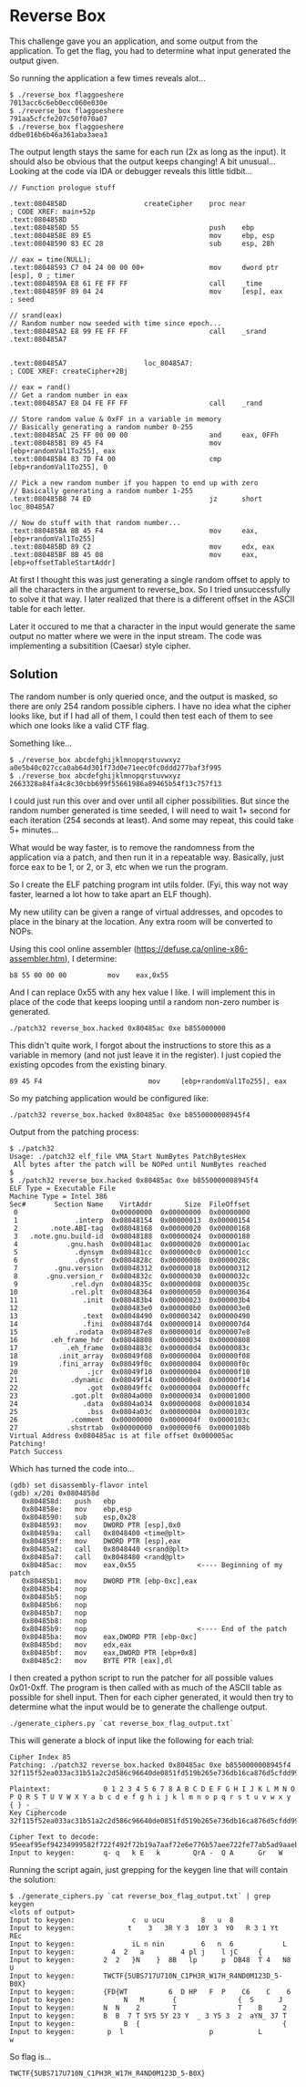 # Reverse Box

This challenge gave you an application, and some output from the application.  To get the flag,
you had to determine what input generated the output given.

So running the application a few times reveals alot...

```
$ ./reverse_box flaggoeshere
7013acc6c6eb0ecc060e030e
$ ./reverse_box flaggoeshere
791aa5cfcfe207c50f070a07
$ ./reverse_box flaggoeshere
ddbe016b6b46a361aba3aea3
```

The output length stays the same for each run (2x as long as the input).  It should also be obvious
that the output keeps changing!  A bit unusual...  Looking at the code via IDA or debugger reveals
this little tidbit...  

```
// Function prologue stuff

.text:0804858D                   createCipher    proc near               ; CODE XREF: main+52p
.text:0804858D
.text:0804858D 55                                push    ebp        
.text:0804858E 89 E5                             mov     ebp, esp
.text:08048590 83 EC 28                          sub     esp, 28h

// eax = time(NULL);
.text:08048593 C7 04 24 00 00 00+                mov     dword ptr [esp], 0 ; timer
.text:0804859A E8 61 FE FF FF                    call    _time
.text:0804859F 89 04 24                          mov     [esp], eax      ; seed

// srand(eax)
// Random number now seeded with time since epoch...
.text:080485A2 E8 99 FE FF FF                    call    _srand
.text:080485A7


.text:080485A7                   loc_80485A7:                            ; CODE XREF: createCipher+2Bj

// eax = rand()
// Get a random number in eax
.text:080485A7 E8 D4 FE FF FF                    call    _rand

// Store random value & 0xFF in a variable in memory
// Basically generating a random number 0-255
.text:080485AC 25 FF 00 00 00                    and     eax, 0FFh
.text:080485B1 89 45 F4                          mov     [ebp+randomVal1To255], eax
.text:080485B4 83 7D F4 00                       cmp     [ebp+randomVal1To255], 0

// Pick a new random number if you happen to end up with zero
// Basically generating a random number 1-255
.text:080485B8 74 ED                             jz      short loc_80485A7

// Now do stuff with that random number...
.text:080485BA 8B 45 F4                          mov     eax, [ebp+randomVal1To255]
.text:080485BD 89 C2                             mov     edx, eax
.text:080485BF 8B 45 08                          mov     eax, [ebp+offsetTableStartAddr]
```

At first I thought this was just generating a single random offset to apply to all the characters
in the argument to reverse_box.  So I tried unsuccessfully to solve it that way.  I later realized
that there is a different offset in the ASCII table for each letter.

Later it occured to me that a character in the input would generate the same output no matter where
we were in the input stream.  The code was implementing a subsitition (Caesar) style cipher.

## Solution

The random number is only queried once, and the output is masked, so there are only 254 random
possible ciphers.  I have no idea what the cipher looks like, but if I had all of them, I could
then test each of them to see which one looks like a valid CTF flag.

Something like...

```
$ ./reverse_box abcdefghijklmnopqrstuvwxyz
a0e5b40c027cca0ab64d301f73d0e71eec0fc0ddd277baf3f995
$ ./reverse_box abcdefghijklmnopqrstuvwxyz
2663328a84fa4c8c30cbb699f55661986a89465b54f13c757f13
```

I could just run this over and over until all cipher possibilities.  But since the random number
generated is time seeded, I will need to wait 1+ second for each iteration (254 seconds at least).
And some may repeat, this could take 5+ minutes...

What would be way faster, is to remove the randomness from the application via a patch, and then
run it in a repeatable way.  Basically, just force eax to be 1, or 2, or 3, etc when we run the
program.

So I create the ELF patching program int utils folder.  (Fyi, this way not way faster, learned
a lot how to take apart an ELF though).

My new utility can be given a range of virtual addresses, and opcodes to place in the binary
at the location.  Any extra room will be converted to NOPs.

Using this cool online assembler (https://defuse.ca/online-x86-assembler.htm), I determine:

```
b8 55 00 00 00          mov    eax,0x55
```

And I can replace 0x55 with any hex value I like.  I will implement this in place of the code
that keeps looping until a random non-zero number is generated.

```
./patch32 reverse_box.hacked 0x80485ac 0xe b855000000
```

This didn't quite work, I forgot about the instructions to store this as a variable in memory (and
not just leave it in the register).  I just copied the existing opcodes from the existing binary.

```
89 45 F4                          mov     [ebp+randomVal1To255], eax
```

So my patching application would be configured like:

```
./patch32 reverse_box.hacked 0x80485ac 0xe b8550000008945f4
```

Output from the patching process:

```
$ ./patch32
Usage: ./patch32 elf_file VMA_Start NumBytes PatchBytesHex
 All bytes after the patch will be NOPed until NumBytes reached
$
$ ./patch32 reverse_box.hacked 0x80485ac 0xe b8550000008945f4
ELF Type = Executable File
Machine Type = Intel 386
Sec#       Section Name    VirtAddr        Size  FileOffset
 0                       0x00000000  0x00000000  0x00000000
 1              .interp  0x08048154  0x00000013  0x00000154
 2        .note.ABI-tag  0x08048168  0x00000020  0x00000168
 3   .note.gnu.build-id  0x08048188  0x00000024  0x00000188
 4            .gnu.hash  0x080481ac  0x00000020  0x000001ac
 5              .dynsym  0x080481cc  0x000000c0  0x000001cc
 6              .dynstr  0x0804828c  0x00000086  0x0000028c
 7         .gnu.version  0x08048312  0x00000018  0x00000312
 8       .gnu.version_r  0x0804832c  0x00000030  0x0000032c
 9             .rel.dyn  0x0804835c  0x00000008  0x0000035c
10             .rel.plt  0x08048364  0x00000050  0x00000364
11                .init  0x080483b4  0x00000023  0x000003b4
12                       0x080483e0  0x000000b0  0x000003e0
13                .text  0x08048490  0x00000342  0x00000490
14                .fini  0x080487d4  0x00000014  0x000007d4
15              .rodata  0x080487e8  0x0000001d  0x000007e8
16        .eh_frame_hdr  0x08048808  0x00000034  0x00000808
17            .eh_frame  0x0804883c  0x000000d4  0x0000083c
18          .init_array  0x08049f08  0x00000004  0x00000f08
19          .fini_array  0x08049f0c  0x00000004  0x00000f0c
20                 .jcr  0x08049f10  0x00000004  0x00000f10
21             .dynamic  0x08049f14  0x000000e8  0x00000f14
22                 .got  0x08049ffc  0x00000004  0x00000ffc
23             .got.plt  0x0804a000  0x00000034  0x00001000
24                .data  0x0804a034  0x00000008  0x00001034
25                 .bss  0x0804a03c  0x00000004  0x0000103c
26             .comment  0x00000000  0x0000004f  0x0000103c
27            .shstrtab  0x00000000  0x000000f6  0x0000108b
Virtual Address 0x080485ac is at file offset 0x000005ac
Patching!
Patch Success
```

Which has turned the code into...

```
(gdb) set disassembly-flavor intel
(gdb) x/20i 0x0804858d
   0x804858d:   push   ebp
   0x804858e:   mov    ebp,esp
   0x8048590:   sub    esp,0x28
   0x8048593:   mov    DWORD PTR [esp],0x0
   0x804859a:   call   0x8048400 <time@plt>
   0x804859f:   mov    DWORD PTR [esp],eax
   0x80485a2:   call   0x8048440 <srand@plt>
   0x80485a7:   call   0x8048480 <rand@plt>
   0x80485ac:   mov    eax,0x55               <---- Beginning of my patch
   0x80485b1:   mov    DWORD PTR [ebp-0xc],eax
   0x80485b4:   nop
   0x80485b5:   nop
   0x80485b6:   nop
   0x80485b7:   nop
   0x80485b8:   nop
   0x80485b9:   nop                           <---- End of the patch
   0x80485ba:   mov    eax,DWORD PTR [ebp-0xc]
   0x80485bd:   mov    edx,eax
   0x80485bf:   mov    eax,DWORD PTR [ebp+0x8]
   0x80485c2:   mov    BYTE PTR [eax],dl
```

I then created a python script to run the patcher for all possible values 0x01-0xff.  The program
is then called with as much of the ASCII table as possible for shell input.  Then for each cipher
generated, it would then try to determine what the input would be to generate the challenge output.

```
./generate_ciphers.py `cat reverse_box_flag_output.txt`
```

This will generate a block of input like the following for each trial:

```
Cipher Index 85
Patching: ./patch32 reverse_box.hacked 0x80485ac 0xe b8550000008945f4
32f115f52ea033ac31b51a2c2d586c96640de0851fd519b265e736db16ca876d5cfdd99ccd757b05b373cf3449660aa99e679576b9a4ab0ec38a8017c9eef9

Plaintext:             0 1 2 3 4 5 6 7 8 A B C D E F G H I J K L M N O P Q R S T U V W X Y a b c d e f g h i j k l m n o p q r s t u v w x y { } - _ 
Key Ciphercode         32f115f52ea033ac31b51a2c2d586c96640de0851fd519b265e736db16ca876d5cfdd99ccd757b05b373cf3449660aa99e679576b9a4ab0ec38a8017c9eef9

Cipher Text to decode: 95eeaf95ef94234999582f722f492f72b19a7aaf72e6e776b57aee722fe77ab5ad9aaeb156729676ae7a236d99b1df4a
Input to keygen:       q- q   k E   k        QrA -  Q A      Gr   W    
```

Running the script again, just grepping for the keygen line that will contain the solution:

```
$ ./generate_ciphers.py `cat reverse_box_flag_output.txt` | grep keygen
<lots of output>
Input to keygen:              c  u ucu         8   u  8                
Input to keygen:             t    3   3R Y 3  10Y 3  Y0   R 3 1 Yt  REc
Input to keygen:              iL n nin         6   n  6            L   
Input to keygen:         4  2   a         4 pl j    l jC     {         
Input to keygen:       2  2   }N    }  8B   lp      p  DB48  T 4   N8 U
Input to keygen:       TWCTF{5UBS717U710N_C1PH3R_W17H_R4ND0M123D_5-B0X}
Input to keygen:       {FD{WT          6  D HP   F  P    C6    C    6  
Input to keygen:            N   M       {               {  S      J    
Input to keygen:       N  N    2        T               T    B     2   
Input to keygen:       B  B  7 T 5Y5 5Y 23 Y  _ 3 Y5 3  2  aYN_ 37 T   
Input to keygen:            B  {                                   {   
Input to keygen:        p  l                     p           L        w
```

So flag is...

```
TWCTF{5UBS717U710N_C1PH3R_W17H_R4ND0M123D_5-B0X}
```





